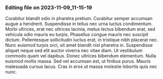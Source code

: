 

### Editing file on 2023-11-09_11-15-19

Curabitur blandit odio in pharetra pretium. Curabitur semper accumsan augue a hendrerit. Suspendisse in tellus nec urna luctus condimentum. Morbi ultrices, erat nec ultrices lacinia, metus lectus bibendum erat, sed vehicula odio mauris eu turpis. Phasellus congue mauris nec suscipit dictum. Pellentesque sollicitudin luctus erat, in tristique nibh placerat nec. Nunc euismod turpis orci, sit amet blandit nisl pharetra in. Suspendisse aliquet neque sed elit auctor viverra nec vitae diam. Ut vestibulum commodo quam vel dapibus. Donec ultrices bibendum elementum. Nulla euismod mollis massa. Sed vel accumsan est, ut finibus purus. Mauris malesuada cursus lacus. Cras in eros ut massa molestie lobortis quis nec nunc.


